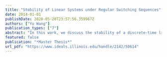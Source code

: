 ```yaml
---
title: "Stability of Linear Systems under Regular Switching Sequences"
date: 2014-01-01
publishDate: 2020-05-20T23:57:56.359967Z
authors: ["Yu Wang"]
publication_types: ["7"]
abstract: "In this work, we discuss the stability of a discrete-time linear autonomous system under regular switching sequences, whose switching sequences are generated by a Muller automaton. This system arises in various engineering problems such as distributed communication and automotive engine control. The asymptotic stability of this system, referred to as regular asymptotic stability, generalizes two well-known definitions of stability of autonomous discrete-time linear switched systems, namely absolute asymptotic stability (AAS) and shuffle asymptotic stability (SAS). We also extend these stability definitions to robust versions. We prove that absolute asymptotic stability, robust absolute asymptotic stability and robust shuffle asymptotic stability are equivalent to exponential stability. In addition, by using the Kronecker product, we prove that a robust regular asymptotic stability problem is equivalent to the conjunction of several robust absolute asymptotic stability problems."
featured: false
publication: "*Master Thesis*"
url_pdf: "https://www.ideals.illinois.edu/handle/2142/50614"
---
```


